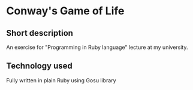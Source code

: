 # Conway's Game of Life
## Short description
An exercise for "Programming in Ruby language" lecture at my university. 

## Technology used 
Fully written in plain Ruby using Gosu library
